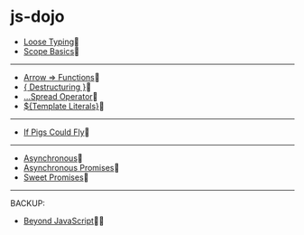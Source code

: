 # js-dojo

* [Loose Typing](https://stackblitz.com/edit/slides-loose-typing)🔹
* [Scope Basics](https://jsitor.com/hhlOKEh-B)🔸
---
* [Arrow => Functions](https://jsitor.com/8-iw0daYL)🔹
* [{ Destructuring }](https://jsitor.com/5nUxZjZWO)🔸
* [...Spread Operator](https://jsitor.com/kAVYv995c)🔹
* [${Template Literals}](https://jsitor.com/vOAIxtVfb)🔸
---
* [If Pigs Could Fly](https://stackblitz.com/edit/if-pigs-could-fly)🔸
---
* [Asynchronous](https://jsitor.com/l0NPpu-oP)🔹
* [Asynchronous Promises](https://jsitor.com/648pIpRLx)🔹
* [Sweet Promises](https://jsitor.com/gLjugth_f)🔹
---
BACKUP:
* [Beyond JavaScript](https://jsitor.com/q3wFqNySs)🔸🔹
